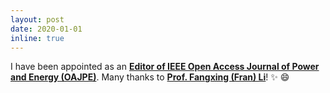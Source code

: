 ```yaml
---
layout: post
date: 2020-01-01
inline: true
---
```


I have been appointed as an <a href="https://www.ieee-pes.org/publications/open-access-journal-of-power-and-energy" target="\_blank"><strong>Editor of IEEE Open Access Journal of Power and Energy (OAJPE)</strong></a>. Many thanks to <a href="http://web.eecs.utk.edu/~fli6/" target="\_blank"><strong>Prof. Fangxing (Fran) Li</strong></a>! :sparkles: :smile:
